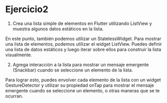 # Ejercicio2

1. Crea una lista simple de elementos en Flutter utilizando ListView y muestra algunos datos estáticos en la lista.

En este punto, también podemos utilizar un StatelessWidget. Para mostrar una lista de elementos, podemos utilizar el widget ListView. Puedes definir una lista de datos estáticos y luego iterar sobre ellos para construir la lista visualmente.

2. Agrega interacción a la lista para mostrar un mensaje emergente (Snackbar) cuando se seleccione un elemento de la lista.

Para lograr esto, puedes envolver cada elemento de la lista con un widget GestureDetector y utilizar su propiedad onTap para mostrar el mensaje emergente cuando se seleccione un elemento, o otras maneras que se te ocurran.